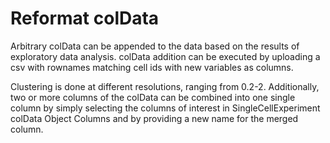 # Reformat colData

Arbitrary colData can be appended to the data based on the results of exploratory data analysis. colData addition can be executed by uploading a csv with rownames matching cell ids with new variables as columns.

Clustering is done at different resolutions, ranging from 0.2-2. Additionally, two or more columns of the colData can be combined into one single column by simply selecting the columns of interest in SingleCellExperiment colData Object Columns and by providing a new name for the merged column.  
